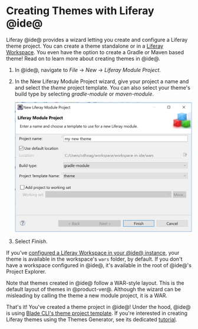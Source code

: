 # Creating Themes with Liferay @ide@

Liferay @ide@ provides a wizard letting you create and configure a Liferay theme
project. You can create a theme standalone or in a
[Liferay Workspace](/develop/tutorials/-/knowledge_base/7-0/liferay-workspace).
You even have the option to create a Gradle or Maven based theme! Read
on to learn more about creating themes in @ide@.

1.  In @ide@, navigate to *File* &rarr; *New* &rarr; *Liferay Module Project*.

2.  In the New Liferay Module Project wizard, give your project a name and
    and select the *theme* project template. You can also select your theme's
    build type by selecting *gradle-module* or *maven-module*.

    ![Figure 1: Use the theme project template to create a Liferay theme in @ide@.](../../../images/theme-in-ide.png)

3.  Select *Finish*.

If you've
[configured a Liferay Workspace in your @ide@ instance](/develop/tutorials/-/knowledge_base/7-0/creating-a-liferay-workspace-with-liferay-ide),
your theme is available in the workspace's `wars` folder, by default. If you
don't have a workspace configured in @ide@, it's available in the root of
@ide@'s Project Explorer.

Note that themes created in @ide@ follow a WAR-style layout. This is the default
layout of themes in @product-ver@. Although the wizard can be misleading by
calling the theme a new module project, it is a WAR.

That's it! You've created a theme project in @ide@! Under the hood, @ide@ is
using
[Blade CLI's theme project template](/develop/tutorials/-/knowledge_base/7-0/theme-template).
If you're interested in creating Liferay themes using the
Themes Generator, see its dedicated
[tutorial](/develop/tutorials/-/knowledge_base/7-0/themes-generator).